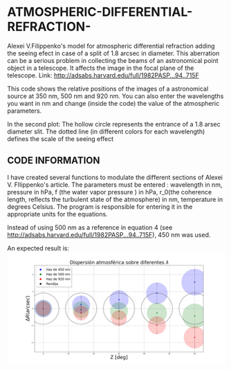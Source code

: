 # ATMOSPHERIC-DIFFERENTIAL-REFRACTION-
Alexei V.Filippenko\'s model for atmospheric differential refraction adding the seeing efect in case of a split of 1.8 arcsec in diameter. This aberration can be a serious problem in collecting the beams of an astronomical point object in a telescope. It affects the image in the focal plane of the telescope.
Link: http://adsabs.harvard.edu/full/1982PASP...94..715F

This code shows the relative positions of the images of a astronomical source at 350 nm, 500 nm and 920 nm. You can also enter the wavelengths you want in nm and change (inside the code) the value of the atmospheric parameters.

In the second plot: The hollow circle represents the entrance of a 1.8 arsec diameter slit. The dotted line (in different colors for each wavelength) defines the scale of the seeing effect

## CODE INFORMATION
I have created several functions to modulate the different sections of Alexei V. FIlippenko's article. 
The parameters must be entered : wavelength in nm, pressure in hPa, f (the water vapor pressure ) in hPa, r_0(the coherence length, reflects the turbulent state of the atmosphere) in nm, temperature in degrees Celsius. 
The program is responsible for entering it in the appropriate units for the equations.  

Instead of using 500 nm as a reference in equation 4 (see http://adsabs.harvard.edu/full/1982PASP...94..715F), 450 nm was used.

An expected result is:
![Example](/Ex_figure.png)

